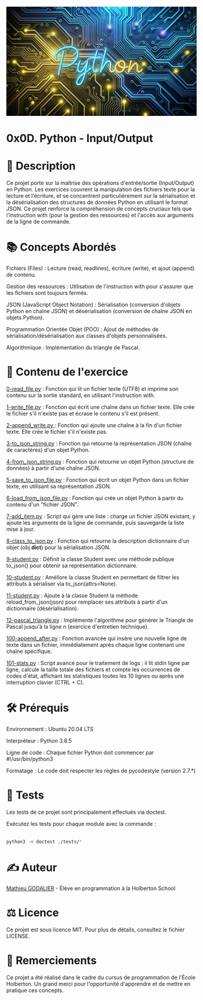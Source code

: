 <p align="center">
<img src="https://github.com/Mathieu7483/Aiko78-Photgraphy/blob/main/img/python%20n%C3%A9eon%20carte%20%C3%A9l%C3%A9ctronique.png">
</p>

# 0x0D. Python - Input/Output
# 📝 Description
Ce projet porte sur la maîtrise des opérations d'entrée/sortie (Input/Output) en Python. Les exercices couvrent la manipulation des fichiers texte pour la lecture et l'écriture, et se concentrent particulièrement sur la sérialisation et la désérialisation des structures de données Python en utilisant le format JSON. Ce projet renforce la compréhension de concepts cruciaux tels que l'instruction with (pour la gestion des ressources) et l'accès aux arguments de la ligne de commande.

# 📚 Concepts Abordés
Fichiers (Files) : Lecture (read, readlines), écriture (write), et ajout (append) de contenu.

Gestion des ressources : Utilisation de l'instruction with pour s'assurer que les fichiers sont toujours fermés.

JSON (JavaScript Object Notation) : Sérialisation (conversion d'objets Python en chaîne JSON) et désérialisation (conversion de chaîne JSON en objets Python).

Programmation Orientée Objet (POO) : Ajout de méthodes de sérialisation/désérialisation aux classes d'objets personnalisées.

Algorithmique : Implémentation du triangle de Pascal.

# 📂 Contenu de l'exercice
[0-read_file.py](https://github.com/Mathieu7483/holbertonschool-higher_level_programming/blob/main/python-input_output/0-read_file.py) : Fonction qui lit un fichier texte (UTF8) et imprime son contenu sur la sortie standard, en utilisant l'instruction with.

[1-write_file.py](https://github.com/Mathieu7483/holbertonschool-higher_level_programming/blob/main/python-input_output/1-write_file.py) : Fonction qui écrit une chaîne dans un fichier texte. Elle crée le fichier s'il n'existe pas et écrase le contenu s'il est présent.

[2-append_write.py ](https://github.com/Mathieu7483/holbertonschool-higher_level_programming/blob/main/python-input_output/2-append_write.py): Fonction qui ajoute une chaîne à la fin d'un fichier texte. Elle crée le fichier s'il n'existe pas.

[3-to_json_string.py](https://github.com/Mathieu7483/holbertonschool-higher_level_programming/blob/main/python-input_output/3-to_json_string.py) : Fonction qui retourne la représentation JSON (chaîne de caractères) d'un objet Python.

[4-from_json_string.py](https://github.com/Mathieu7483/holbertonschool-higher_level_programming/blob/main/python-input_output/4-from_json_string.py) : Fonction qui retourne un objet Python (structure de données) à partir d'une chaîne JSON.

[5-save_to_json_file.py](https://github.com/Mathieu7483/holbertonschool-higher_level_programming/blob/main/python-input_output/5-save_to_json_file.py) : Fonction qui écrit un objet Python dans un fichier texte, en utilisant sa représentation JSON.

[6-load_from_json_file.py](https://github.com/Mathieu7483/holbertonschool-higher_level_programming/blob/main/python-input_output/6-load_from_json_file.py) : Fonction qui crée un objet Python à partir du contenu d'un "fichier JSON".

[7-add_item.py](https://github.com/Mathieu7483/holbertonschool-higher_level_programming/blob/main/python-input_output/7-add_item.py) : Script qui gère une liste : charge un fichier JSON existant, y ajoute les arguments de la ligne de commande, puis sauvegarde la liste mise à jour.

[8-class_to_json.py](https://github.com/Mathieu7483/holbertonschool-higher_level_programming/blob/main/python-input_output/8-class_to_json.py) : Fonction qui retourne la description dictionnaire d'un objet (obj.__dict__) pour la sérialisation JSON.

[9-student.py](https://github.com/Mathieu7483/holbertonschool-higher_level_programming/blob/main/python-input_output/9-student.py) : Définit la classe Student avec une méthode publique to_json() pour obtenir sa représentation dictionnaire.

[10-student.py](https://github.com/Mathieu7483/holbertonschool-higher_level_programming/blob/main/python-input_output/10-student.py) : Améliore la classe Student en permettant de filtrer les attributs à sérialiser via to_json(attrs=None).

[11-student.py](https://github.com/Mathieu7483/holbertonschool-higher_level_programming/blob/main/python-input_output/11-student.py) : Ajoute à la classe Student la méthode reload_from_json(json) pour remplacer ses attributs à partir d'un dictionnaire (désérialisation).

[12-pascal_triangle.py](https://github.com/Mathieu7483/holbertonschool-higher_level_programming/blob/main/python-input_output/12-pascal_triangle.py) : Implémente l'algorithme pour générer le Triangle de Pascal jusqu'à la ligne n (exercice d'entretien technique).

[100-append_after.py](https://github.com/Mathieu7483/holbertonschool-higher_level_programming/blob/main/python-input_output/100-append_after.py) : Fonction avancée qui insère une nouvelle ligne de texte dans un fichier, immédiatement après chaque ligne contenant une chaîne spécifique.

[101-stats.py]() : Script avancé pour le traitement de logs : il lit stdin ligne par ligne, calcule la taille totale des fichiers et compte les occurrences de codes d'état, affichant les statistiques toutes les 10 lignes ou après une interruption clavier (CTRL + C).


# 🛠️ Prérequis
Environnement : Ubuntu 20.04 LTS

Interpréteur : Python 3.8.5

Ligne de code : Chaque fichier Python doit commencer par #!/usr/bin/python3

Formatage : Le code doit respecter les règles de pycodestyle (version 2.7.*)

# 🚀 Tests
Les tests de ce projet sont principalement effectués via doctest.

Exécutez les tests pour chaque module avec la commande :

```Bash

python3 -m doctest ./tests/*
```

# ✍️ Auteur
[Mathieu GODALIER](https://github.com/Mathieu7483) - Élève en programmation à la Holberton School

# ⚖️ Licence
Ce projet est sous licence MIT. Pour plus de détails, consultez le fichier LICENSE.

# 🙏 Remerciements
Ce projet a été réalisé dans le cadre du cursus de programmation de l'École Holberton. Un grand merci pour l'opportunité d'apprendre et de mettre en pratique ces concepts.

